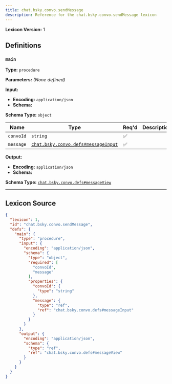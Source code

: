 ```yaml
---
title: chat.bsky.convo.sendMessage
description: Reference for the chat.bsky.convo.sendMessage lexicon
---
```

**Lexicon Version:** 1

## Definitions

<a name="main"></a>
### `main`

**Type:** `procedure`

**Parameters:** _(None defined)_

**Input:**

- **Encoding:** `application/json`
- **Schema:**

**Schema Type:** `object`

| Name | Type | Req'd  | Description | Constraints |
|------|------|----------|-------------|-------------|
| `convoId` | `string` | ✅  |  |  |
| `message` | [`chat.bsky.convo.defs#messageInput`](/lexicons/chat/bsky/convo/defs#messageInput) | ✅  |  |  |
**Output:**

- **Encoding:** `application/json`
- **Schema:**

**Schema Type:** [`chat.bsky.convo.defs#messageView`](/lexicons/chat/bsky/convo/defs#messageView)



---

## Lexicon Source
```json
{
  "lexicon": 1,
  "id": "chat.bsky.convo.sendMessage",
  "defs": {
    "main": {
      "type": "procedure",
      "input": {
        "encoding": "application/json",
        "schema": {
          "type": "object",
          "required": [
            "convoId",
            "message"
          ],
          "properties": {
            "convoId": {
              "type": "string"
            },
            "message": {
              "type": "ref",
              "ref": "chat.bsky.convo.defs#messageInput"
            }
          }
        }
      },
      "output": {
        "encoding": "application/json",
        "schema": {
          "type": "ref",
          "ref": "chat.bsky.convo.defs#messageView"
        }
      }
    }
  }
}
```
